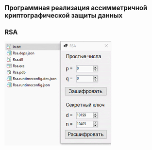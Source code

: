 ## Программная реализация ассимметричной криптографической защиты данных
## RSA

![](readme/rsa.gif)
